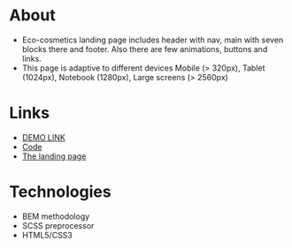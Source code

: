 # About
- Eco-cosmetics landing page includes header with nav, main with seven blocks there and footer. Also there are few animations, buttons and links.
- This page is adaptive to different devices Mobile (> 320px), Tablet (1024px), Notebook (1280px), Large screens (> 2560px)

# Links
- [DEMO LINK](https://yurasokal.github.io/Eco-cosmetics/)
- [Code](https://github.com/yurasokal/Eco-cosmetics)
- [The landing page](https://www.figma.com/file/Fz588JKGuPS2Bk21De4KE5/brand_of_eco-cosmetics-(Edit)?node-id=1%3A2)

# Technologies
- BEM methodology
- SCSS preprocessor
- HTML5/CSS3

